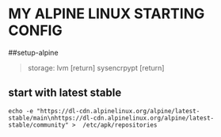 # MY ALPINE LINUX STARTING CONFIG

##setup-alpine
>storage: lvm [return] sysencrpypt [return]

## start with latest stable
```
echo -e "https://dl-cdn.alpinelinux.org/alpine/latest-stable/main\nhttps://dl-cdn.alpinelinux.org/alpine/latest-stable/community" >  /etc/apk/repositories
```
